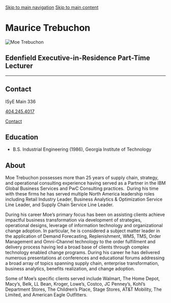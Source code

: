 [Skip to main navigation](https://www.isye.gatech.edu/users/maurice-trebuchon#main-navigation) [Skip to main content](https://www.isye.gatech.edu/users/maurice-trebuchon#main-content)

# Maurice Trebuchon

![Moe Trebuchon](https://www.isye.gatech.edu/sites/default/files/styles/ieuser_profile/public/people/moe-trebuchon.jpg?h=1aff5e71&itok=QT3kLUgf)

## Edenfield Executive-in-Residence  Part-Time Lecturer

* * *

## Contact

ISyE Main 336

[404.245.4017](tel:404.245.4017)

[Contact](https://www.isye.gatech.edu/user/225/contact)

## Education

- B.S. Industrial Engineering (1986), Georgia Institute of Technology

## About

Moe Trebuchon possesses more than 25 years of supply chain, strategy, and operational consulting experience having served as a Partner in the IBM Global Business Services and PwC Consulting practices.  During his time with these firms he has served multiple North America leadership roles including Retail Industry Leader, Business Analytics & Optimization Service Line Leader, and Supply Chain Service Line Leader.

During his career Moe’s primary focus has been on assisting clients achieve impactful business transformation via development of strategies, operational designs, leverage of information technology and organizational change adoption. In particular, he is considered a subject matter leader in the application of Demand Forecasting, Replenishment, WMS, TMS, Order Management and Omni-Channel technology to the order fulfillment and delivery process having led a broad base of clients through complex technology enabled change programs. During his career he has delivered numerous presentations at conferences and educational forums addressing a broad array of topics spanning supply chain, enterprise transformation, business analytics, benefits realization, and change adoption.

Some of Moe’s specific clients served include Walmart, The Home Depot, Macy’s, Belk, LL Bean, Kroger, Lowe’s, Costco, JC Penney’s, Kohl’s Department Stores, The Children’s Place, Stage Stores, AT&T Mobility, The Limited, and American Eagle Outfitters.